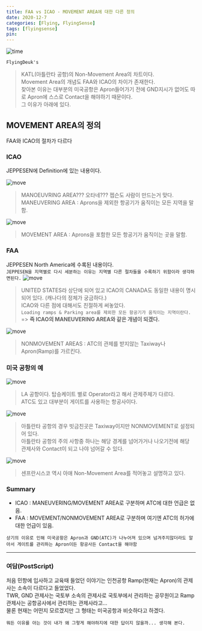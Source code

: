 ```yaml
---
title: FAA vs ICAO - MOVEMENT AREA에 대한 다른 정의
date: 2020-12-7
categories: [Flying, FlyingSense]
tags: [flyingsense]
pin:
---
```

![time](/img/flying/sense/faaicao/icaofaa.png)

`FlyingDeuk's`
> KATL(아틀란타 공항)의 Non-Movement Area의 차트이다. <br>
Movement Area의 개념도 FAA와 ICAO의 차이가 존재한다. <br>
찾아본 이유는 대부분의 미국공항은 Apron들어가기 전에 GND지시가 없어도 따로 Apron에 스스로 Contact을 해야하기 때문이다. <br>
그 이유가 아래에 있다.

## MOVEMENT AREA의 정의
FAA와 ICAO의 절차가 다르다

### ICAO
JEPPESEN에 Definition에 있는 내용이다.

![move](/img/flying/sense/faaicao/move4.jpg)
>MANOEUVRING AREA??? 오타네??? 젭슨도 사람이 만드는거 맞다.<br>
MANEUVERING AREA : Aprons을 제외한 항공기가 움직이는 모든 지역을 말함.

![move](/img/flying/sense/faaicao/move5.jpg)
>MOVEMENT AREA : Aprons을 포함한 모든 항공기가 움직이는 곳을 말함.

### FAA
JEPPESEN North America에 수록된 내용이다. <br>
`JEPPESEN을 지역별로 다시 세분하는 이유는 지역별 다른 절차들을 수록하기 위함이라 생각하면된다.`
![move](/img/flying/sense/faaicao/move7.jpg)
>UNITED STATES라 상단에 되어 있고 ICAO의 CANADA도 동일한 내용이 명시되어 있다. (캐나다의 정체가 궁금하다.)<br>
ICAO와 다른 점에 대해서도 친절하게 써놓았다. <br>
`Loading ramps & Parking area를 제외한 모든 항공기가 움직이는 지역이란다.` => **즉 ICAO의 MANEUVERING AREA와 같은 개념이 되겠다.**

![move](/img/flying/sense/faaicao/move8.jpg)
>NONMOVEMENT AREAS : ATC의 관제를 받지않는 Taxiway나 Apron(Ramp)를 가르킨다.

### 미국 공항의 예
![move](/img/flying/sense/faaicao/move1.jpg)
>LA 공항이다. 탑승케이트 별로 Operator라고 해서 관제주체가 다르다. <br>
ATC도 있고 대부분이 게이트를 사용하는 항공사이다.

![move](/img/flying/sense/faaicao/move2.jpg)
>아틀란타 공항의 경우 빗금친곳은 Taxiway이지만 NONMOVEMENT로 설정되어 있다. <br>
아틀란타 공항의 주의 사항중 하나는 해당 경계를 넘어가거나 나오기전에 해당 관제사와 Contact이 되고 나야 넘어갈 수 있다.

![move](/img/flying/sense/faaicao/move3.jpg)
>센프란시스코 역시 아애 Non-Movement Area를 적어놓고 설명하고 있다.

### Summary
- ICAO : MANEUVERING/MOVEMENT AREA로 구분하며 ATC에 대한 언급은 없음.
- FAA : MOVEMENT/NONMOVEMENT AREA로 구분하며 여기엔 ATC의 허가에 대한 언급이 있음.

`상기의 이유로 인해 미국공항은 Apron과 GND(ATC)가 나누어져 있으며 넘겨주지않더라도 알아서 게이트를 관리하는 Apron이든 항공사든 Contact을 해야함`

-------

### 여담(PostScript)
처음 민항에 입사하고 교육때 들었던 이야기는 인천공항 Ramp(현재는 Apron)의 관제사는 소속이 다르다고 들었었다. <br>
TWR, GND 관제사는 국토부 소속의 관제사로 국토부에서 관리하는 공무원이고 Ramp 관제사는 공항공사에서 관리하는 관제사라고...<br>
물론 현재는 어떤지 모르겠지만 그 형태는 미국공항과 비슷하다고 하겠다.

`뭐든 이유를 아는 것이 내가 왜 그렇게 해야하지에 대한 답이지 않을까... 생각해 본다.`
